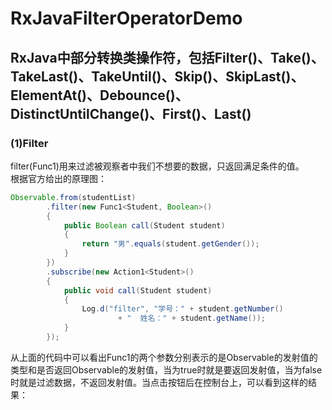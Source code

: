 # RxJavaFilterOperatorDemo
## RxJava中部分转换类操作符，包括Filter()、Take()、TakeLast()、TakeUntil()、Skip()、SkipLast()、ElementAt()、Debounce()、 DistinctUntilChange()、First()、Last()
### (1)Filter
filter(Func1)用来过滤被观察者中我们不想要的数据，只返回满足条件的值。<br>
根据官方给出的原理图：<br>
			 
       
```Java
Observable.from(studentList)
        .filter(new Func1<Student, Boolean>()
        {
            public Boolean call(Student student)
            {
                return "男".equals(student.getGender());
            }
        })
        .subscribe(new Action1<Student>()
        {
            public void call(Student student)
            {
                Log.d("filter", "学号：" + student.getNumber()
                        + "  姓名：" + student.getName());
            }
        });
```
从上面的代码中可以看出Func1的两个参数分别表示的是Observable的发射值的类型和是否返回Observable的发射值，当为true时就是要返回发射值，当为false时就是过滤数据，不返回发射值。当点击按钮后在控制台上，可以看到这样的结果：<br>
